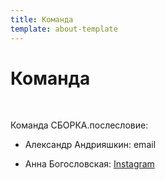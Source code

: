 ```yaml
---
title: Команда
template: about-template
---
```


# Команда
<br>

Команда СБОРКА.послесловие:

+ Александр Андрияшкин: email

+ Анна Богословская: <a href=https://instagram.com/cicfest>Instagram</a>


